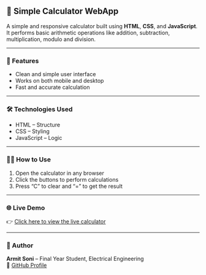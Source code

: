## 🧮 Simple Calculator WebApp

A simple and responsive calculator built using **HTML**, **CSS**, and **JavaScript**.  
It performs basic arithmetic operations like addition, subtraction, multiplication, modulo and division.

---

### 🚀 Features
- Clean and simple user interface  
- Works on both mobile and desktop  
- Fast and accurate calculation  

---

### 🛠️ Technologies Used
- HTML – Structure  
- CSS – Styling  
- JavaScript – Logic  

---

### 🧑‍💻 How to Use
1. Open the calculator in any browser  
2. Click the buttons to perform calculations  
3. Press “C” to clear and “=” to get the result  

---

### 🌐 Live Demo
👉 [Click here to view the live calculator](https://ArmitSoni.github.io/Simple-Calculator-Webapp/)

---

### 📜 Author
**Armit Soni** – Final Year Student, Electrical Engineering  
💼 [GitHub Profile](https://github.com/ArmitSoni)
